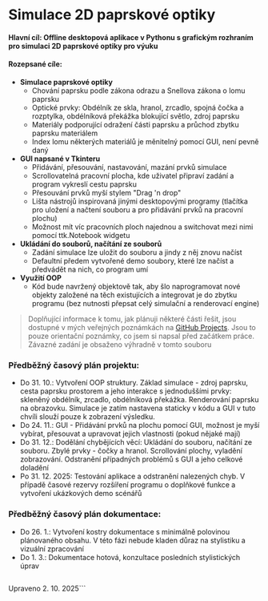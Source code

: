 # Simulace 2D paprskové optiky
#### Hlavní cíl: Offline desktopová aplikace v Pythonu s grafickým rozhraním pro simulaci 2D paprskové optiky pro výuku
#### Rozepsané cíle:
- **Simulace paprskové optiky**
  - Chování paprsku podle zákona odrazu a Snellova zákona o lomu paprsku
  - Optické prvky: Obdélník ze skla, hranol, zrcadlo, spojná čočka a rozptylka, obdélníková překážka blokující světlo, zdroj paprsku
  - Materiály podporující odražení části paprsku a průchod zbytku paprsku materiálem
  - Index lomu některých materiálů je měnitelný pomocí GUI, není pevně daný
- **GUI napsané v Tkinteru**
  - Přidávání, přesouvání, nastavování, mazání prvků simulace
  - Scrollovatelná pracovní plocha, kde uživatel připraví zadání a program vykreslí cestu paprsku
  - Přesouvání prvků myší stylem "Drag 'n drop"
  - Lišta nástrojů inspirovaná jinými desktopovými programy (tlačítka pro uložení a načtení souboru a pro přidávání prvků na pracovní plochu)
  - Možnost mít víc pracovních ploch najednou a switchovat mezi nimi pomocí ttk.Notebook widgetu
- **Ukládání do souborů, načítání ze souborů**
  - Zadání simulace lze uložit do souboru a jindy z něj znovu načíst
  - Defaultní předem vytvořené demo soubory, které lze načíst a předvádět na nich, co program umí
- **Využití OOP**
  - Kód bude navržený objektově tak, aby šlo naprogramovat nové objekty založené na těch existujících a integrovat je do zbytku programu (bez nutnosti přepsat celý simulační a renderovací engine)

> Doplňující informace k tomu, jak plánuji některé části řešit, jsou dostupné v mých veřejných poznámkách na [GitHub Projects](https://github.com/users/Rdandamanda/projects/1/views/1). Jsou to pouze orientační poznámky, co jsem si napsal před začátkem práce. Závazné zadání je obsaženo výhradně v tomto souboru

### Předběžný časový plán projektu:
- Do 31. 10.: Vytvoření OOP struktury. Základ simulace - zdroj paprsku, cesta paprsku prostorem a jeho interakce s jednoduššími prvky: skleněný obdélník, zrcadlo, obdélníková překážka. Renderování paprsku na obrazovku. Simulace je zatím nastavena staticky v kódu a GUI v tuto chvíli slouží pouze k zobrazení výsledku.
- Do 24. 11.: GUI - Přidávání prvků na plochu pomocí GUI, možnost je myší vybírat, přesouvat a upravovat jejich vlastnosti (pokud nějaké mají)
- Do 31. 12.: Dodělání chybějících věcí: Ukládání do souboru, načítání ze souboru. Zbylé prvky - čočky a hranol. Scrollování plochy, vyladění zobrazování. Odstranění případných problémů s GUI a jeho celkové doladění
- Po 31. 12. 2025: Testování aplikace a odstranění nalezených chyb. V případě časové rezervy rozšíření programu o doplňkové funkce a vytvoření ukázkových demo scénářů

### Předběžný časový plán dokumentace:
- Do 26. 1.: Vytvoření kostry dokumentace s minimálně polovinou plánovaného obsahu. V této fázi nebude kladen důraz na stylistiku a vizuální zpracování
- Do 1. 3.: Dokumentace hotová, konzultace posledních stylistických úprav

> ```Zadání sepsáno 1. 10. 2025
Upraveno 2. 10. 2025```
